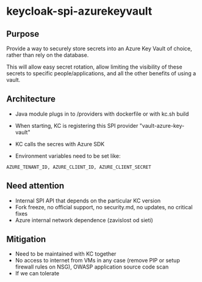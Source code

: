 # keycloak-spi-azurekeyvault

## Purpose
Provide a way to securely store secrets into an Azure Key Vault of choice, rather than rely on the database.

This will allow easy secret rotation, allow limiting the visibility of these secrets to specific people/applications, and all the other benefits of using a vault.

## Architecture
- Java module plugs in to /providers with dockerfile or with kc.sh build

- When starting, KC is registering this SPI provider "vault-azure-key-vault"

- KC calls the secres with Azure SDK

- Environment variables need to be set like:
```
AZURE_TENANT_ID, AZURE_CLIENT_ID, AZURE_CLIENT_SECRET
```

## Need attention
- Internal SPI API that depends on the particular KC version
- Fork freeze, no official support, no security.md, no updates, no critical fixes
- Azure internal network dependence (zavislost od sieti)

## Mitigation
- Need to be maintained with KC together
- No access to internet from VMs in any case (remove PIP or setup firewall rules on NSG), OWASP application source code scan
- If we can tolerate 
